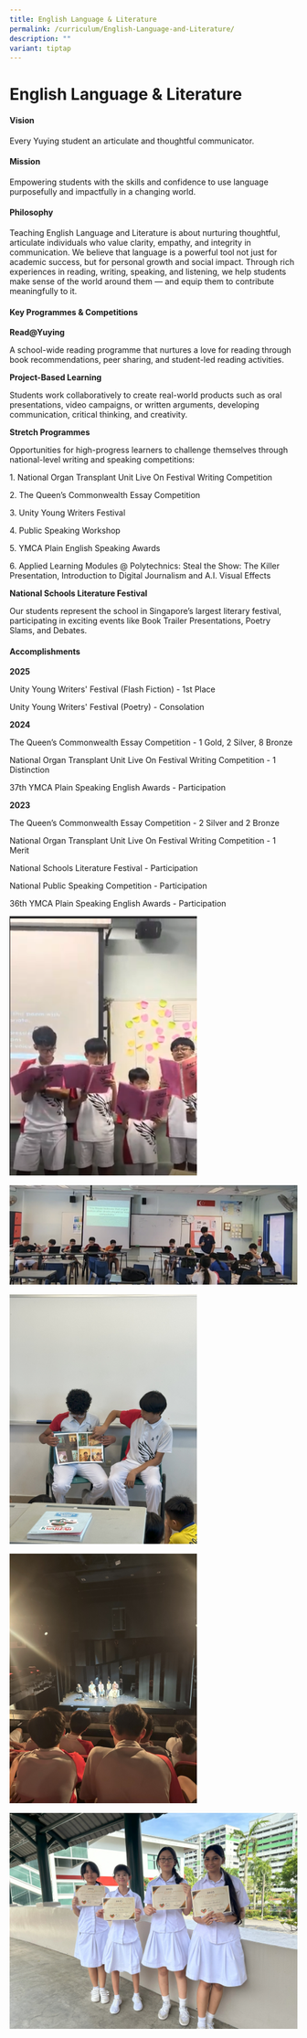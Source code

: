 ```yaml
---
title: English Language & Literature
permalink: /curriculum/English-Language-and-Literature/
description: ""
variant: tiptap
---
```

<h1>English Language &amp; Literature</h1>
<h4>Vision</h4>
<p>Every Yuying student an articulate and thoughtful communicator.</p>
<h4>Mission</h4>
<p>Empowering students with the skills and confidence to use language purposefully
and impactfully in a changing world.</p>
<h4>Philosophy</h4>
<p>Teaching English Language and Literature is about nurturing thoughtful,
articulate individuals who value clarity, empathy, and integrity in communication.
We believe that language is a powerful tool not just for academic success,
but for personal growth and social impact. Through rich experiences in
reading, writing, speaking, and listening, we help students make sense
of the world around them — and equip them to contribute meaningfully to
it.</p>
<h4>Key Programmes &amp; Competitions</h4>
<p><strong>Read@Yuying</strong>
</p>
<p>A school-wide reading programme that nurtures a love for reading through
book recommendations, peer sharing, and student-led reading activities.</p>
<p><strong>Project-Based Learning</strong>
</p>
<p>Students work collaboratively to create real-world products such as oral
presentations, video campaigns, or written arguments, developing communication,
critical thinking, and creativity.</p>
<p><strong>Stretch Programmes</strong>
</p>
<p>Opportunities for high-progress learners to challenge themselves through
national-level writing and speaking competitions:</p>
<p>1. National Organ Transplant Unit Live On Festival Writing Competition</p>
<p>2. The Queen’s Commonwealth Essay Competition</p>
<p>3. Unity Young Writers Festival</p>
<p>4. Public Speaking Workshop</p>
<p>5. YMCA Plain English Speaking Awards</p>
<p>6. Applied Learning Modules @ Polytechnics: Steal the Show: The Killer
Presentation, Introduction to Digital Journalism and A.I. Visual Effects</p>
<p><strong>National Schools Literature Festival</strong>
</p>
<p>Our students represent the school in Singapore’s largest literary festival,
participating in exciting events like Book Trailer Presentations, Poetry
Slams, and Debates.</p>
<h4>Accomplishments</h4>
<p><strong>2025</strong>
</p>
<p>Unity Young Writers' Festival (Flash Fiction) - 1st Place</p>
<p>Unity Young Writers' Festival (Poetry) - Consolation</p>
<p><strong>2024</strong>
</p>
<p>The Queen’s Commonwealth Essay Competition - 1 Gold, 2 Silver, 8 Bronze</p>
<p>National Organ Transplant Unit Live On Festival Writing Competition -
1 Distinction</p>
<p>37th YMCA Plain Speaking English Awards - Participation</p>
<p><strong>2023</strong>
</p>
<p>The Queen’s Commonwealth Essay Competition - 2 Silver and 2 Bronze</p>
<p>National Organ Transplant Unit Live On Festival Writing Competition -
1 Merit</p>
<p>National Schools Literature Festival - Participation</p>
<p>National Public Speaking Competition - Participation</p>
<p>36th YMCA Plain Speaking English Awards - Participation</p>
<p></p>
<div class="isomer-image-wrapper">
<img style="width: 65%;" height="auto" width="100%" alt="Choral Reading" src="/images/Choral_Reading.png">
</div>
<p></p>
<div class="isomer-image-wrapper">
<img style="width: 100%" height="auto" width="100%" alt="Debate @ EL Lesson" src="/images/Debate___EL_Lesson.jpg">
</div>
<p></p>
<div class="isomer-image-wrapper">
<img style="width: 65%;" height="auto" width="100%" alt="" src="/images/NLB_KidsRead_Programme.jpg">
</div>
<p></p>
<div class="isomer-image-wrapper">
<img style="width: 65%;" height="auto" width="100%" alt="Sec 2 Lit x AEC Learning Journey to the Theatre2" src="/images/Sec_2_Lit_x_AEC_Learning_Journey_to_the_Theatre2.jpg">
</div>
<p></p>
<div class="isomer-image-wrapper">
<img style="width: 100%" height="auto" width="100%" alt="Unity Writer's Festival" src="/images/Unity_Writer_s_Festival.jpg">
</div>
<p></p>